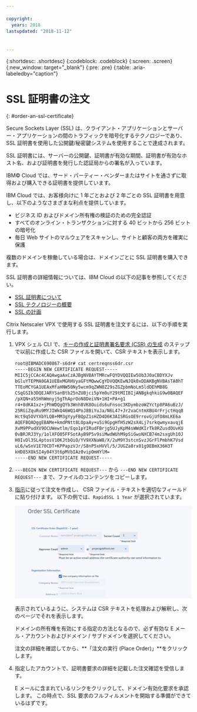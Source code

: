 ```yaml
---

copyright:
  years: 2018
lastupdated: "2018-11-12"


---
```


{:shortdesc: .shortdesc}
{:codeblock: .codeblock}
{:screen: .screen}
{:new_window: target="_blank"}
{:pre: .pre}
{:table: .aria-labeledby="caption"}

# SSL 証明書の注文
{: #order-an-ssl-certificate}

Secure Sockets Layer (SSL) は、クライアント・アプリケーションとサーバー・アプリケーションの間のトラフィックを暗号化するテクノロジーであり、SSL 証明書を使用した公開鍵/秘密鍵システムを使用することで達成されます。

SSL 証明書には、サーバーの公開鍵、証明書が有効な期間、証明書が有効なホスト名、および証明書を発行した認証局からの署名が入っています。

IBM© Cloud では、サード・パーティー・ベンダーまたはサイトを通さずに取得および購入できる証明書を提供しています。

IBM Cloud では、お客様向けに 1 年ごとおよび 2 年ごとの SSL 証明書を用意し、以下のようなさまざまな利点を提供しています。

* ビジネス ID およびドメイン所有権の検証のための完全認証
* すべてのオンライン・トランザクションに対する 40 ビットから 256 ビットの暗号化
* 毎日 Web サイトのマルウェアをスキャンし、サイトと顧客の両方を確実に保護

複数のドメインを稼働している場合は、ドメインごとに SSL 証明書を購入できます。

SSL 証明書の詳細情報については、IBM Cloud の以下の記事を参照してください。

* [SSL 証明書について](/docs/infrastructure/ssl-certificates?topic=ssl-certificates-about-ssl-certificates)
* [SSL テクノロジーの概要](/docs/infrastructure/ssl-certificates?topic=ssl-certificates-introduction-to-ssl-technology)
* [SSL の計画](/docs/infrastructure/ssl-certificates?topic=ssl-certificates-planning-for-ssl)

Citrix Netscaler VPX で使用する SSL 証明書を注文するには、以下の手順を実行します。

1.	VPX シェル CLI で、[キーの作成と証明書署名要求 (CSR) の生成](/docs/infrastructure/citrix-netscaler-vpx?topic=citrix-netscaler-vpx-create-keys-and-generate-the-certificate-signing-request-csr-) のステップで以前に作成した CSR ファイルを開いて、CSR テキストを表示します。

	```
	root@IBMADC690867-s6dr# cat certreqnss6dr.csr
	-----BEGIN NEW CERTIFICATE REQUEST-----
	MIIC5jCCAc4CAQAwgaAxCzAJBgNVBAYTMRcwFQYDVQQIEw5Ob3J0aCBDYXJv
	bGluYTEPMA0GA1UEBxMGRHVyaGFtMQwwCgYDVQQKEwNJQk0xDDAKBgNVBAsTA0hT
	TTEoMCYGA1UEAxMfaHNW50Ny5wcm9qZWN0Z29sZGZpbmNoLm5ldDEhMB8G
	CSqGSIb3DQEJARYSanBtb25nZUBjci5pYm0uY29tMIIBIjANBgkqhkiG9w0BAQEF
	/pXQN+a55HhWmnyj5gThAprOoN8DeiVN+1HI+PA+g1
	r4+8dKA1xz+jPhWDQgQYb3Wnh8VK8Ouids6uFnsoc3KDymbzoWZYctp8PA6uBzJ/
	25RGiZquRu9MYJIWkQ46WQ14PoJ8BiYuJa/N6L47+Jr2vaCntmXBU4rFrjctHqq8
	Hct9q5OVYXbYLQB+MM3gYyyFBQpZ1sHZD4D6K3AISRGsOE9rrovGjUfO8mLKE6a
	AQEFBQADggEBAMe+kmdPNtt8LOpaAy+u5i9GpgHfH5zW2sX4Lj7srkqwmyxavqjE
	XvM9PPudXV9OCUWewtlm/Eqo1pYIRudFBrjg5UJyKpM4sWWdKIrTk8RZusdOUvKU
	0vBRJRJ3Yy/1olXFO05FFSotAyB9P5v9siMwdWUhM9pSiGwoNXCB74m2sxgUh10J
	H0IvDl3SL4ptosV10KJtbOiO/YV9XXNaW8/X/2uM9Y3stcnSvzJGrFlPmbhK7Vsd
	uL6/wSnV1E70CDT+KPPapzVJr/S8nP5xHVVl/5/JUGZa8rx01g9EBmX36H3T
	kHD85XOkSI4y04Y3t6pMVbIAz0vipOmHYlM=
	-----END NEW CERTIFICATE REQUEST-----
	```

2.	`---BEGIN NEW CERTIFICATE REQUEST---` から `---END NEW CERTIFICATE REQUEST---` まで、ファイルのコンテンツをコピーします。

3.	[指示](/docs/infrastructure/ssl-certificates?topic=ssl-certificates-getting-started-tutorial#ordering-ssl-certificates)に従って注文を作成し、 CSR ファイル・テキストを適切なフィールドに貼り付けます。 以下の例では、`RapidSSL 1 Year` が選択されています。

	<img src="images/5-Order-Certificate_1.png" alt="図面" style="width: 550px;"/>

	表示されているように、システムは CSR テキストを処理および解釈し、次のページでそれを表示します。

	ドメインの所有権を有効にする指定の方法となるので、必ず有効な E メール・アカウントおよびドメイン / サブドメインを選択してください。

	注文の詳細を確認してから、**「注文の実行 (Place Order)」**をクリックします。

4. 指定したアカウントで、証明書要求の詳細を記載した注文確認を受信します。

	E メールに含まれているリンクをクリックして、ドメイン有効化要求を承認します。 この時点で、SSL 要求のフルフィルメントを開始する準備ができているはずです。
